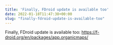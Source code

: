 ```yaml
---
title: 'Finally, FDroid update is available too'
date: 2022-01-18T11:47:38+00:00
slug: "finally-fdroid-update-is-available-too"
---
```


Finally, FDroid update is available too: <https://f-droid.org/en/packages/app.organicmaps/>